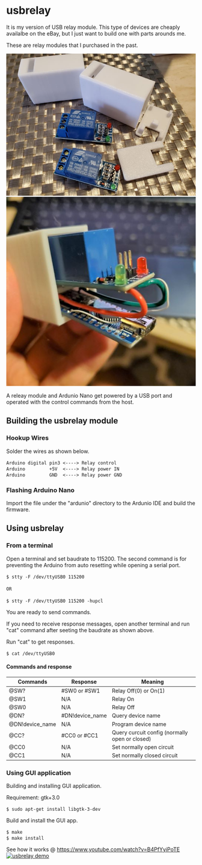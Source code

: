 # usbrelay

It is my version of USB relay module. This type of devices are cheaply availalbe on the eBay, but I just want to build one with parts arounds me.

These are relay modules that I purchased in the past.

![Relay Modules](https://github.com/0x4f48/usbrelay/blob/main/misc/relay-module.jpg)
![usbrelay with case](https://github.com/0x4f48/usbrelay/blob/main/misc/usbrelay-with-case.jpg)


A releay module and Ardunio Nano get powered by a USB port and operated with the control commands from the host.


## Building the usbrelay module

### Hookup Wires

Solder the wires as shown below.

```
Arduino digital pin3 <----> Relay control
Arduino         +5V  <----> Relay power IN
Arduino         GND  <----> Relay power GND 
```

### Flashing Arduino Nano

Import the file under the "ardunio" directory to the Ardunio IDE and build the firmware.


## Using usbrelay

### From a terminal

Open a terminal and set baudrate to 115200. The second command is for preventing the Arduino from auto resetting while opening a serial port.

```
$ stty -F /dev/ttyUSB0 115200

OR

$ stty -F /dev/ttyUSB0 115200 -hupcl
```

You are ready to send commands.

If you need to receive response messages, open another terminal and run "cat" command after seeting the baudrate as shown above.

Run "cat" to get responses.

```
$ cat /dev/ttyUSB0
```


#### Commands and response

| Commands | Response | Meaning |
| ------ | ------ | ------ |
| @SW? | #SW0 or #SW1 | Relay Off(0) or On(1) |
| @SW1 | N/A | Relay On |
| @SW0 | N/A | Relay Off |
| @DN? | #DN!device_name | Query device name |
| @DN!device_name| N/A | Program device name |
| @CC? | #CC0 or #CC1 | Query curcuit config (normally open or closed) |
| @CC0 | N/A | Set normally open circuit |
| @CC1 | N/A | Set normally closed circuit |


### Using GUI application

Building and installing GUI application.

Requirement: gtk+3.0

```
$ sudo apt-get install libgtk-3-dev
```

Build and install the GUI app.

```
$ make
$ make install
```

See how it works @ https://www.youtube.com/watch?v=B4PfYyiPoTE
[![usbrelay demo](https://img.youtube.com/vi/B4PfYyiPoTE/0.jpg)](https://www.youtube.com/watch?v=B4PfYyiPoTE)
